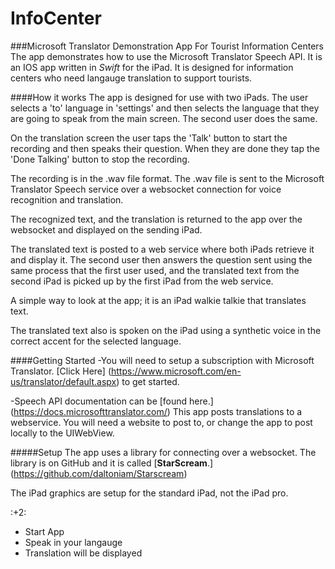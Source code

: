 # InfoCenter
###Microsoft Translator Demonstration App For Tourist Information Centers
The app demonstrates how to use the Microsoft Translator Speech API. It is an IOS app written in *Swift* for the iPad. It is designed for information centers who need langauge translation to support tourists. 

####How it works
The app is designed for use with two iPads. The user selects a 'to' language in 'settings' and then selects the language that they are going to speak from the main screen. The second user does the same.

On the translation screen the user taps the 'Talk' button to start the recording and then speaks their question. When they are done they tap the 'Done Talking' button to stop the recording.

The recording is in the .wav file format. The .wav file is sent to the Microsoft Translator Speech service over a websocket connection for voice recognition and translation.

The recognized text, and the translation is returned to the app over the websocket and displayed on the sending iPad.

The translated text is posted to a web service where both iPads retrieve it and display it. The second user then answers the question sent using the same process that the first user used, and the translated text from the second iPad is picked up by the first iPad from the web service.

A simple way to look at the app; it is an iPad walkie talkie that translates text.

The translated text also is spoken on the iPad using a synthetic voice in the correct accent for the selected language.


####Getting Started
-You will need to setup a subscription with Microsoft Translator. [Click Here] (https://www.microsoft.com/en-us/translator/default.aspx) to get started.

-Speech API documentation can be [found here.] (https://docs.microsofttranslator.com/)
This app posts translations to a webservice. You will need a website to post to, or change the app to post locally to the UIWebView.



#####Setup
The app uses a library for connecting over a websocket. The library is on GitHub and it is called [**StarScream**.] (https://github.com/daltoniam/Starscream)

The iPad graphics are setup for the standard iPad, not the iPad pro.

:+2:

- Start App
- Speak in your langauge
- Translation will be displayed
